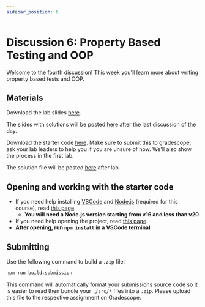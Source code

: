 ```yaml
---
sidebar_position: 6
---
```


# Discussion 6: Property Based Testing and OOP

Welcome to the fourth discussion! This week you'll learn more about writing property based tests and OOP.

## Materials

Download the lab slides [here](https://github.com/umass-compsci-220/public-materials/raw/main/discussion/Lab%206%20-%20No%20Solutions.pdf).

The slides with solutions will be posted [here](https://github.com/umass-compsci-220/public-materials/raw/main/discussion/Lab%206%20-%20Solutions.pdf) after the last discussion of the day.

Download the starter code [here](https://github.com/umass-compsci-220/public-materials/raw/main/discussion/06-property-based-testing.zip). Make sure to submit this to gradescope, ask your lab leaders to help you if you are unsure of how. We'll also show the process in the first lab.

The solution file will be posted [here](https://github.com/umass-compsci-220/public-materials/raw/main/discussion/06-property-based-testing-solution.ts) after lab.

## Opening and working with the starter code

- If you need help installing [VSCode](https://code.visualstudio.com/) and [Node.js](https://nodejs.org/) (required for this course), read [this page](/materials/tutorials/assignments/environment).
  - **You will need a Node.js version starting from v16 and less than v20**
- If you need help opening the project, read [this page](/materials/tutorials/assignments/opening-an-assignment).
- **After opening, run `npm install` in a VSCode terminal**

## Submitting

Use the following command to build a `.zip` file:

```sh
npm run build:submission
```

This command will automatically format your submissions source code so it is easier to read then bundle your `./src/*` files into a `.zip`. Please upload this file to the respective assignment on Gradescope.
